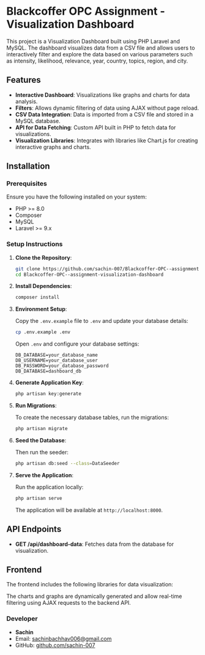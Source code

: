 # Blackcoffer OPC Assignment - Visualization Dashboard

This project is a Visualization Dashboard built using PHP Laravel and MySQL. The dashboard visualizes data from a CSV file and allows users to interactively filter and explore the data based on various parameters such as intensity, likelihood, relevance, year, country, topics, region, and city.

## Features

- **Interactive Dashboard**: Visualizations like graphs and charts for data analysis.
- **Filters**: Allows dynamic filtering of data using AJAX without page reload.
- **CSV Data Integration**: Data is imported from a CSV file and stored in a MySQL database.
- **API for Data Fetching**: Custom API built in PHP to fetch data for visualizations.
- **Visualization Libraries**: Integrates with libraries like  Chart.js for creating interactive graphs and charts.

## Installation

### Prerequisites

Ensure you have the following installed on your system:

- PHP >= 8.0
- Composer
- MySQL
- Laravel >= 9.x

### Setup Instructions

1. **Clone the Repository**:

    ```bash
    git clone https://github.com/sachin-007/Blackcoffer-OPC--assignment-visualization-dashboard.git
    cd Blackcoffer-OPC--assignment-visualization-dashboard
    ```

2. **Install Dependencies**:

    ```bash
    composer install
    ```

3. **Environment Setup**:

    Copy the `.env.example` file to `.env` and update your database details:

    ```bash
    cp .env.example .env
    ```

    Open `.env` and configure your database settings:

    ```env
    DB_DATABASE=your_database_name
    DB_USERNAME=your_database_user
    DB_PASSWORD=your_database_password
    DB_DATABASE=dashboard_db
    
    ```

4. **Generate Application Key**:

    ```bash
    php artisan key:generate
    ```

5. **Run Migrations**:

    To create the necessary database tables, run the migrations:

    ```bash
    php artisan migrate
    ```

6. **Seed the Database**:

    Then run the seeder:

    ```bash
    php artisan db:seed --class=DataSeeder
    ```

7. **Serve the Application**:

    Run the application locally:

    ```bash
    php artisan serve
    ```

    The application will be available at `http://localhost:8000`.

## API Endpoints

- **GET /api/dashboard-data**: Fetches data from the database for visualization.

## Frontend

The frontend includes the following libraries for data visualization:
  
  The charts and graphs are dynamically generated and allow real-time filtering using AJAX requests to the backend API.


### Developer

- **Sachin**
- Email: [sachinbachhav006@gmail.com](mailto:sachinbachhav006@gmail.com)
- GitHub: [github.com/sachin-007](https://github.com/sachin-007)
